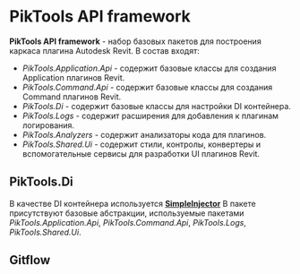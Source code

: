 ﻿# PikTools API framework
**PikTools API framework** - набор базовых пакетов для построения каркаса плагина Autodesk Revit.
В состав входят:
- _PikTools.Application.Api_ - содержит базовые классы для создания Application плагинов Revit.
- _PikTools.Command.Api_ - содержит базовые классы для создания Command плагинов Revit.
- _PikTools.Di_ - содержит базовые классы для настройки DI контейнера.
- _PikTools.Logs_ - содержит расширения для добавления к плагинам логирования.
- _PikTools.Analyzers_ - содержит анализаторы кода для плагинов.
- _PikTools.Shared.Ui_ - содержит стили, контролы, конвертеры и вспомогательные сервисы для разработки UI плагинов Revit.
## PikTools.Di
В качестве DI контейнера используется [**SimpleInjector**](https://simpleinjector.org/)
В пакете присутствуют базовые абстракции, используемые пакетами _PikTools.Application.Api_, _PikTools.Command.Api_, _PikTools.Logs_, _PikTools.Shared.Ui_.

## Gitflow